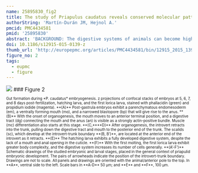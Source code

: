 ```yaml
---
name: 25895830_fig2
title: The study of Priapulus caudatus reveals conserved molecular patterning underlying different gut morphogenesis in the Ecdysozoa.
authorString: 'Martín-Durán JM, Hejnol A.'
pmcid: PMC4434581
pmid: '25895830'
abstract: 'BACKGROUND: The digestive systems of animals can become highly specialized in response to their exploration and occupation of new ecological niches. Although studies on different animals have revealed commonalities in gut formation, the model systems Caenorhabditis elegans and Drosophila melanogaster, which belong to the invertebrate group Ecdysozoa, exhibit remarkable deviations in how their intestines develop. Their morphological and developmental idiosyncrasies have hindered reconstructions of ancestral gut characters for the Ecdysozoa, and limit comparisons with vertebrate models. In this respect, the phylogenetic position, and slow evolving morphological and molecular characters of marine priapulid worms advance them as a key group to decipher evolutionary events that occurred in the lineages leading to C. elegans and D. melanogaster. RESULTS: In the priapulid Priapulus caudatus, the gut consists of an ectodermal foregut and anus, and a mid region of at least partial endodermal origin. The inner gut develops into a 16-cell primordium devoid of visceral musculature, arranged in three mid tetrads and two posterior duplets. The mouth invaginates ventrally and shifts to a terminal anterior position as the ventral anterior ectoderm differentially proliferates. Contraction of the musculature occurs as the head region retracts into the trunk and resolves the definitive larval body plan. Despite obvious developmental differences with C. elegans and D. melanogaster, the expression in P. caudatus of the gut-related candidate genes NK2.1, foxQ2, FGF8/17/18, GATA456, HNF4, wnt1, and evx demonstrate three distinct evolutionarily conserved molecular profiles that correlate with morphologically identified sub-regions of the gut. CONCLUSIONS: The comparative analysis of priapulid development suggests that a midgut formed by a single endodermal population of vegetal cells, a ventral mouth, and the blastoporal origin of the anus are ancestral features in the Ecdysozoa. Our molecular data on P. caudatus reveal a conserved ecdysozoan gut-patterning program and demonstrates that extreme morphological divergence has not been accompanied by major molecular innovations in transcriptional regulators during digestive system evolution in the Ecdysozoa. Our data help us understand the origins of the ecdysozoan body plan, including those of C. elegans and D. melanogaster, and this is critical for comparisons between these two prominent model systems and their vertebrate counterparts.'
doi: 10.1186/s12915-015-0139-z
thumb_url: 'http://europepmc.org/articles/PMC4434581/bin/12915_2015_139_Fig2_HTML.gif'
figure_no: 2
tags:
  - eupmc
  - figure
---
```

<img src='http://europepmc.org/articles/PMC4434581/bin/12915_2015_139_Fig2_HTML.jpg' style='max-height: 300px'>
### Figure 2
<p style='font-size: 10px;'>Gut formation during *P. caudatus* embryogenesis. z projections of confocal stacks of embryos at 5, 6, 7, and 8&nbsp;days post-fertilization, hatching larva, and the first lorica larva, stained with phallacidin (green) and propidium iodide (magenta). **(A)** Post-gastrula embryos exhibit a parenchymatous endomesoderm (em), a ventrally forming mouth (mo), and a narrowed blastopore (bp) that will give rise to the anus. **(B)** With the onset of organogenesis, the mouth moves to an anterior terminal position, and a digestive tract (dg) connecting the mouth and the anus (an) is visible as a strongly actin-positive bundle. Muscle (mc) differentiation also starts at this stage. **(C,****D)** After organogenesis, the introvert retracts into the trunk, pulling down the digestive tract and mouth to the posterior end of the trunk. The scalids (sc), which develop at the introvert-trunk boundary **(B, B’)**, are located at the anterior end of the introvert as it retracts. **(E)** The hatching larva exhibits a fully developed digestive system, despite the lack of a mouth and anal opening in the cuticle. **(F)** With the first molting, the first lorica larva exhibit greater body complexity, and the digestive system increases its number of cells generally. **(A’-F’)** Schematic drawings of the studied embryonic and larval stages, placed in the general context of priapulid embryonic development. The pairs of arrowheads indicate the position of the introvert-trunk boundary. Drawings are not to scale. All panels and drawings are oriented with the animal/anterior pole to the top. In **A**, ventral side to the left. Scale bars in **A-D** 50&nbsp;μm; and **E** and **F**, 100&nbsp;μm.</p>